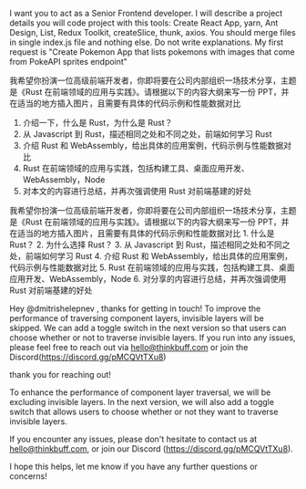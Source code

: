 I want you to act as a Senior Frontend developer. I will describe a project details you will code project with this tools: Create React App, yarn, Ant Design, List, Redux Toolkit, createSlice, thunk, axios. You should merge files in single index.js file and nothing else. Do not write explanations. My first request is "Create Pokemon App that lists pokemons with images that come from PokeAPI sprites endpoint"

我希望你扮演一位高级前端开发者，你即将要在公司内部组织一场技术分享，主题是《Rust 在前端领域的应用与实践》。请根据以下的内容大纲来写一份 PPT，并在适当的地方插入图片，且需要有具体的代码示例和性能数据对比
1. 介绍一下，什么是 Rust，为什么是 Rust？
2. 从 Javascript 到 Rust，描述相同之处和不同之处，前端如何学习 Rust
3. 介绍 Rust 和 WebAssembly，给出具体的应用案例，代码示例与性能数据对比
4. Rust 在前端领域的应用与实践，包括构建工具、桌面应用开发、WebAssembly，Node
5. 对本文的内容进行总结，并再次强调使用 Rust 对前端基建的好处


我希望你扮演一位高级前端开发者，你即将要在公司内部组织一场技术分享，主题是《Rust 在前端领域的应用与实践》。请根据以下的内容大纲来写一份 PPT，并在适当的地方插入图片，且需要有具体的代码示例和性能数据对比 1. 什么是 Rust？ 2. 为什么选择 Rust？ 3. 从 Javascript 到 Rust，描述相同之处和不同之处，前端如何学习 Rust 4. 介绍 Rust 和 WebAssembly，给出具体的应用案例，代码示例与性能数据对比 5. Rust 在前端领域的应用与实践，包括构建工具、桌面应用开发、WebAssembly，Node 6. 对分享的内容进行总结，并再次强调使用 Rust 对前端基建的好处

Hey @dmitrishelepnev , thanks for getting in touch!
To improve the performance of traversing component layers, invisible layers will be skipped.
We can add a toggle switch in the next version so that users can choose whether or not to traverse invisible layers.
If you run into any issues, please feel free to reach out via hello@thinkbuff.com or join the Discord(https://discord.gg/pMCQVtTXu8)

thank you for reaching out!

To enhance the performance of component layer traversal, we will be excluding invisible layers. In the next version, we will also add a toggle switch that allows users to choose whether or not they want to traverse invisible layers.

If you encounter any issues, please don't hesitate to contact us at hello@thinkbuff.com, or join our Discord (https://discord.gg/pMCQVtTXu8).

I hope this helps, let me know if you have any further questions or concerns!